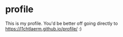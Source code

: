 # profile
  
This is my profile. You'd be better off going directly to https://l1chtlaerm.github.io/profile/ :)
 
 
